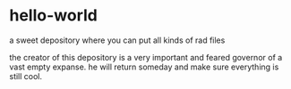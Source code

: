 # hello-world
a sweet depository where you can put all kinds of rad files

the creator of this depository is a very important and feared governor of a vast empty expanse.
he will return someday and make sure everything is still cool.
